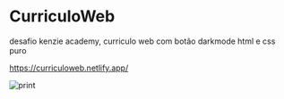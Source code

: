 # CurriculoWeb

desafio kenzie academy, curriculo web com botão darkmode html e css puro

https://curriculoweb.netlify.app/

![print](https://user-images.githubusercontent.com/65000871/126048851-b6e4306d-778a-417b-98f2-f14665d1ef43.png)


